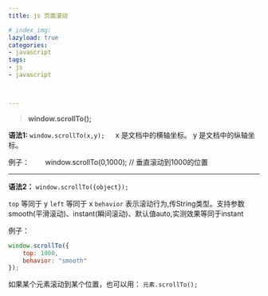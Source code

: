 ```yaml
---
title: js 页面滚动

# index_img: 
lazyload: true
categories:
- javascript
tags:
- js
- javascript



---
```












> **window.scrollTo();**

**语法1:**   `window.scrollTo(x,y);`
　
    x 是文档中的横轴坐标。
   y 是文档中的纵轴坐标。

例子：
　　window.scrollTo(0,1000); // 垂直滚动到1000的位置


---


**语法2：**  `window.scrollTo({object});`

   `top` 等同于  y
   `left` 等同于  x
   `behavior`  表示滚动行为,传String类型。支持参数 smooth(平滑滚动)、instant(瞬间滚动)、默认值auto,实测效果等同于instant

 例子：
```javascript
window.scrollTo({ 
    top: 1000, 
    behavior: "smooth" 
});
```

 如果某个元素滚动到某个位置，也可以用： `元素.scrollTo();`


